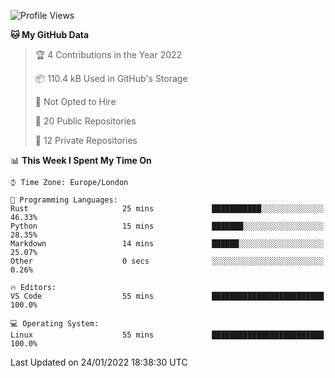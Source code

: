 <!--START_SECTION:waka-->
![Profile Views](http://img.shields.io/badge/Profile%20Views-1-blue)

**🐱 My GitHub Data** 

> 🏆 4 Contributions in the Year 2022
 > 
> 📦 110.4 kB Used in GitHub's Storage 
 > 
> 🚫 Not Opted to Hire
 > 
> 📜 20 Public Repositories 
 > 
> 🔑 12 Private Repositories  
 > 
📊 **This Week I Spent My Time On** 

```text
⌚︎ Time Zone: Europe/London

💬 Programming Languages: 
Rust                     25 mins             ███████████░░░░░░░░░░░░░░   46.33% 
Python                   15 mins             ███████░░░░░░░░░░░░░░░░░░   28.35% 
Markdown                 14 mins             ██████░░░░░░░░░░░░░░░░░░░   25.07% 
Other                    0 secs              ░░░░░░░░░░░░░░░░░░░░░░░░░   0.26%

🔥 Editors: 
VS Code                  55 mins             █████████████████████████   100.0%

💻 Operating System: 
Linux                    55 mins             █████████████████████████   100.0%

```


 Last Updated on 24/01/2022 18:38:30 UTC
<!--END_SECTION:waka-->
